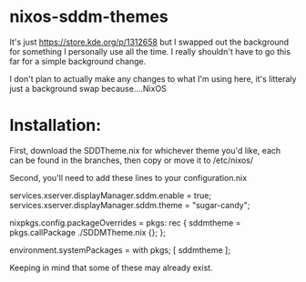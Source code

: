 # nixos-sddm-themes

 It's just https://store.kde.org/p/1312658 but I swapped out the background for something I personally use all the time. I really shouldn't have to go this far for a simple background change.

I don't plan to actually make any changes to what I'm using here, it's litteraly just a background swap because....NixOS

# Installation:
First, download the SDDTheme.nix for whichever theme you'd like, each can be found in the branches, then copy or move it to /etc/nixos/

Second, you'll need to add these lines to your configuration.nix

  services.xserver.displayManager.sddm.enable = true;
  services.xserver.displayManager.sddm.theme = "sugar-candy";

  nixpkgs.config.packageOverrides = pkgs: rec {
    sddmtheme = pkgs.callPackage ./SDDMTheme.nix {};
  };

environment.systemPackages = with pkgs; [ sddmtheme ];

Keeping in mind that some of these may already exist.